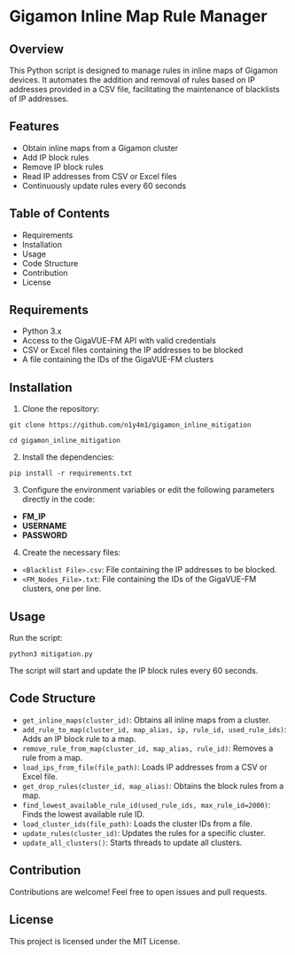 # Gigamon Inline Map Rule Manager

## Overview
  This Python script is designed to manage rules in inline maps of Gigamon devices. It automates the addition and removal of rules based on IP addresses provided in a CSV file, facilitating the maintenance of blacklists of IP addresses.

## Features
  - Obtain inline maps from a Gigamon cluster
  - Add IP block rules
  - Remove IP block rules
  - Read IP addresses from CSV or Excel files
  - Continuously update rules every 60 seconds

## Table of Contents
  - Requirements
  - Installation
  - Usage
  - Code Structure
  - Contribution
  - License

## Requirements
  - Python 3.x
  - Access to the GigaVUE-FM API with valid credentials
  - CSV or Excel files containing the IP addresses to be blocked
  - A file containing the IDs of the GigaVUE-FM clusters
  
## Installation
  1. Clone the repository:

  `git clone https://github.com/n1y4m1/gigamon_inline_mitigation`

  `cd gigamon_inline_mitigation`

  2. Install the dependencies:

  `pip install -r requirements.txt`

  3. Configure the environment variables or edit the following parameters directly in the code:
  - **FM_IP**
  - **USERNAME**
  - **PASSWORD**

  4. Create the necessary files:
  - `<Blacklist File>.csv`: File containing the IP addresses to be blocked.
  - `<FM_Nodes_File>.txt`: File containing the IDs of the GigaVUE-FM clusters, one per line.

## Usage
  Run the script:

  `python3 mitigation.py`
  
The script will start and update the IP block rules every 60 seconds.

## Code Structure
  - `get_inline_maps(cluster_id)`: Obtains all inline maps from a cluster.
  - `add_rule_to_map(cluster_id, map_alias, ip, rule_id, used_rule_ids)`: Adds an IP block rule to a map.
  - `remove_rule_from_map(cluster_id, map_alias, rule_id)`: Removes a rule from a map.
  - `load_ips_from_file(file_path)`: Loads IP addresses from a CSV or Excel file.
  - `get_drop_rules(cluster_id, map_alias)`: Obtains the block rules from a map.
  - `find_lowest_available_rule_id(used_rule_ids, max_rule_id=2000)`: Finds the lowest available rule ID.
  - `load_cluster_ids(file_path)`: Loads the cluster IDs from a file.
  - `update_rules(cluster_id)`: Updates the rules for a specific cluster.
  - `update_all_clusters()`: Starts threads to update all clusters.

## Contribution
  Contributions are welcome! Feel free to open issues and pull requests.

## License
This project is licensed under the MIT License.

